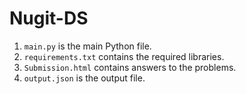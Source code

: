 Nugit-DS
========
1. `main.py` is the main Python file. 
2. `requirements.txt` contains the required libraries. 
3. `Submission.html` contains answers to the problems. 
4. `output.json` is the output file. 
